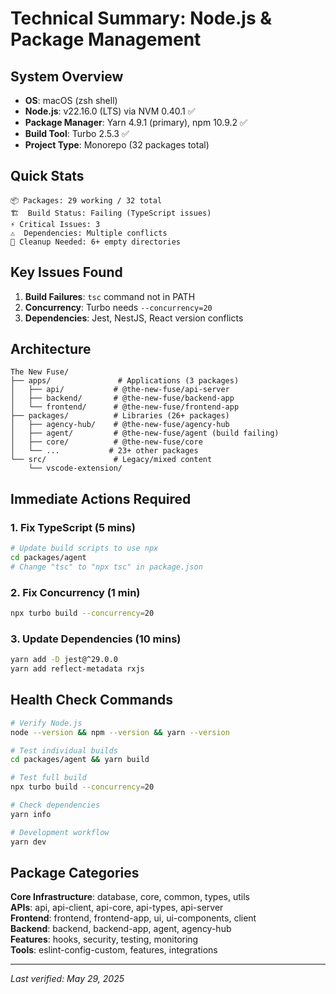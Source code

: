 # Technical Summary: Node.js & Package Management

## System Overview
- **OS**: macOS (zsh shell)
- **Node.js**: v22.16.0 (LTS) via NVM 0.40.1 ✅
- **Package Manager**: Yarn 4.9.1 (primary), npm 10.9.2 ✅
- **Build Tool**: Turbo 2.5.3 ✅
- **Project Type**: Monorepo (32 packages total)

## Quick Stats
```
📦 Packages: 29 working / 32 total
🏗️  Build Status: Failing (TypeScript issues)
⚡ Critical Issues: 3
⚠️  Dependencies: Multiple conflicts
🧹 Cleanup Needed: 6+ empty directories
```

## Key Issues Found

1. **Build Failures**: `tsc` command not in PATH
2. **Concurrency**: Turbo needs `--concurrency=20`
3. **Dependencies**: Jest, NestJS, React version conflicts

## Architecture

```
The New Fuse/
├── apps/               # Applications (3 packages)
│   ├── api/           # @the-new-fuse/api-server
│   ├── backend/       # @the-new-fuse/backend-app  
│   └── frontend/      # @the-new-fuse/frontend-app
├── packages/          # Libraries (26+ packages)
│   ├── agency-hub/    # @the-new-fuse/agency-hub
│   ├── agent/         # @the-new-fuse/agent (build failing)
│   ├── core/          # @the-new-fuse/core
│   └── ...           # 23+ other packages
└── src/               # Legacy/mixed content
    └── vscode-extension/
```

## Immediate Actions Required

### 1. Fix TypeScript (5 mins)
```bash
# Update build scripts to use npx
cd packages/agent
# Change "tsc" to "npx tsc" in package.json
```

### 2. Fix Concurrency (1 min)
```bash
npx turbo build --concurrency=20
```

### 3. Update Dependencies (10 mins)
```bash
yarn add -D jest@^29.0.0
yarn add reflect-metadata rxjs
```

## Health Check Commands

```bash
# Verify Node.js
node --version && npm --version && yarn --version

# Test individual builds
cd packages/agent && yarn build

# Test full build
npx turbo build --concurrency=20

# Check dependencies
yarn info

# Development workflow
yarn dev
```

## Package Categories

**Core Infrastructure**: database, core, common, types, utils  
**APIs**: api, api-client, api-core, api-types, api-server  
**Frontend**: frontend, frontend-app, ui, ui-components, client  
**Backend**: backend, backend-app, agent, agency-hub  
**Features**: hooks, security, testing, monitoring  
**Tools**: eslint-config-custom, features, integrations  

---
*Last verified: May 29, 2025*
